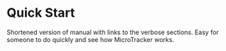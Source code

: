 # Quick Start

Shortened version of manual with links to the verbose sections. Easy for someone to do quickly and see how MicroTracker works.